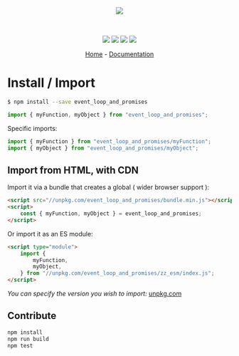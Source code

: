 <p align="center">
    <img src="https://user-images.githubusercontent.com/6702424/80216211-00ef5280-863e-11ea-81de-59f3a3d4b8e4.png">  
</p>
<p align="center">
    <i></i>
    <br>
    <br>
    <img src="https://github.com/garronej/event_loop_and_promises/workflows/ci/badge.svg?branch=master">
    <img src="https://img.shields.io/bundlephobia/minzip/event_loop_and_promises">
    <img src="https://img.shields.io/npm/dw/event_loop_and_promises">
    <img src="https://img.shields.io/npm/l/event_loop_and_promises">
</p>
<p align="center">
  <a href="https://github.com/thieryw/event_loop_and_promises">Home</a>
  -
  <a href="https://github.com/thieryw/event_loop_and_promises">Documentation</a>
</p>

# Install / Import

```bash
$ npm install --save event_loop_and_promises
```

```typescript
import { myFunction, myObject } from "event_loop_and_promises";
```

Specific imports:

```typescript
import { myFunction } from "event_loop_and_promises/myFunction";
import { myObject } from "event_loop_and_promises/myObject";
```

## Import from HTML, with CDN

Import it via a bundle that creates a global ( wider browser support ):

```html
<script src="//unpkg.com/event_loop_and_promises/bundle.min.js"></script>
<script>
    const { myFunction, myObject } = event_loop_and_promises;
</script>
```

Or import it as an ES module:

```html
<script type="module">
    import {
        myFunction,
        myObject,
    } from "//unpkg.com/event_loop_and_promises/zz_esm/index.js";
</script>
```

_You can specify the version you wish to import:_ [unpkg.com](https://unpkg.com)

## Contribute

```bash
npm install
npm run build
npm test
```
